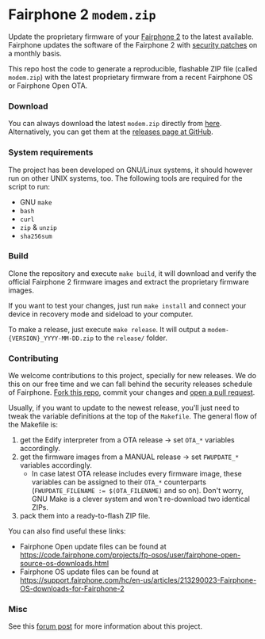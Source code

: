 # Fairphone 2 `modem.zip`
Update the proprietary firmware of your [Fairphone 2](https://shop.fairphone.com) to the latest available. Fairphone updates the software of the Fairphone 2 with [security patches](https://source.android.com/security/bulletin/) on a monthly basis.

This repo host the code to generate a reproducible, flashable ZIP file (called `modem.zip`) with the latest proprietary firmware from a recent Fairphone OS or Fairphone Open OTA.

### Download
You can always download the latest `modem.zip` directly from [here](https://io.pinterjann.is/public/misc/fairphone/modem/modem-latest.zip). Alternatively, you can get them at the [releases page at GitHub](https://github.com/WeAreFairphone/modem_zip_generator/releases).

### System requirements
The project has been developed on GNU/Linux systems, it should however run on other UNIX systems, too. The following tools are required for the script to run:
 - GNU `make`
 - `bash`
 - `curl`
 - `zip` & `unzip`
 - `sha256sum`

### Build
Clone the repository and execute `make build`, it will download and verify the official Fairphone 2 firmware images and extract the proprietary firmware images.

If you want to test your changes, just run `make install` and connect your device in recovery mode and sideload to your computer.

To make a release, just execute `make release`. It will output a `modem-{VERSION}_YYYY-MM-DD.zip` to the `release/` folder.

### Contributing
We welcome contributions to this project, specially for new releases. We do this on our free time and we can fall behind the security releases schedule of Fairphone. [Fork this repo](https://github.com/WeAreFairphone/modem_zip_generator/fork), commit your changes and [open a pull request](https://github.com/WeAreFairphone/modem_zip_generator/pull/new).

Usually, if you want to update to the newest release, you'll just need to tweak the variable definitions at the top of the `Makefile`. The general flow of the Makefile is:
  1. get the Edify interpreter from a OTA release → set ```OTA_*``` variables accordingly.
  2. get the firmware images from a MANUAL release → set ```FWUPDATE_*``` variables accordingly.
     - In case latest OTA release includes every firmware image, these variables can be assigned to their `OTA_*` counterparts (```FWUPDATE_FILENAME := $(OTA_FILENAME)``` and so on). Don't worry, GNU Make is a clever system and won't re-download two identical ZIPs.
  3. pack them into a ready-to-flash ZIP file.
  
 You can also find useful these links:
 - Fairphone Open update files can be found at https://code.fairphone.com/projects/fp-osos/user/fairphone-open-source-os-downloads.html
 - Fairphone OS update files can be found at https://support.fairphone.com/hc/en-us/articles/213290023-Fairphone-OS-downloads-for-Fairphone-2


### Misc
See this [forum post](https://forum.fairphone.com/t/pencil2-fp2-modem-firmware/35374) for more information about this project.
